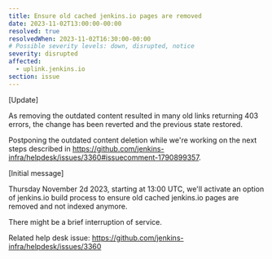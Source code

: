 ```yaml
---
title: Ensure old cached jenkins.io pages are removed
date: 2023-11-02T13:00:00-00:00
resolved: true
resolvedWhen: 2023-11-02T16:30:00-00:00
# Possible severity levels: down, disrupted, notice
severity: disrupted
affected:
  - uplink.jenkins.io
section: issue
---
```


<!-- [Final message]

The operation finished with success, no interruption of services.

-->

[Update]

As removing the outdated content resulted in many old links returning 403 errors, the change has been reverted and the previous state restored.

Postponing the outdated content deletion while we're working on the next steps described in https://github.com/jenkins-infra/helpdesk/issues/3360#issuecomment-1790899357.

[Initial message]

Thursday November 2d 2023, starting at 13:00 UTC, we'll activate an option of jenkins.io build process to ensure old cached jenkins.io pages are removed and not indexed anymore.

There might be a brief interruption of service.

Related help desk issue: https://github.com/jenkins-infra/helpdesk/issues/3360
